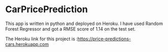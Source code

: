 # CarPricePrediction

This app is written in python and deployed on Heroku. I have used Random Forest Regressor and got a RMSE score of 1.14 on the test set.


The Heroku link for this project is :https://price-predictions-cars.herokuapp.com
